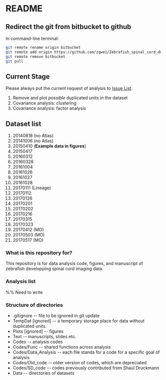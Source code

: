 # README #

## Redirect the git from bitbucket to github
In command-line terminal:
```bash
git remote rename origin bitbucket
git remote add origin https://github.com/zqwei/Zebrafish_spinal_cord_development.git
git remote remove bitbucket
git pull
```

## Current Stage
Please always put the current request of analysis to [Issue List](https://github.com/zqwei/Zebrafish_spinal_cord_development/issues).
1. Remove and plot *possible* duplicated units in the dataset
2. Covariance analysis: clustering
3. Covariance analysis: factor analysis

## Dataset list
1. 20140818 (no Atlas)
1. 20141006 (no Atlas)
1. 20150410 (**Example data in figures**)
1. 20150417
1. 20160312
1. 20160328
1. 20161004
1. 20161026
1. 20161027
1. 20161028
1. 20170111 (Lineage)
1. 20170112
1. 20170126
1. 20170201
1. 20170202
1. 20170216
1. 20170315
1. 20170323
1. 20170412 (MO)
1. 20170503 (MO)
1. 20170517 (MO)

### What is this repository for? ###
This repository is for data analysis code, figures, and manuscript of zebrafish developping spinal cord imaging data.

### Analysis list ###
%% Need to write

### Structure of directories ###
* .gitignore  -- file to be ignored in git update
* TempDat [ignored] -- a temporary storage place for data without duplicated units.
* Plots [ignored] -- figures
* Text -- manuscripts, slides etc.
* Codes -- analysis codes
* Codes/Func -- shared functions across analysis
* Codes/Data_Analysis  -- each file stands for a code for a specific goal of analysis
* Codes/Old_code -- older version of codes, which are depreciated
* Codes/SD_code -- codes previously contributed from Shaul Druckmann
* Data -- directories of datasets
